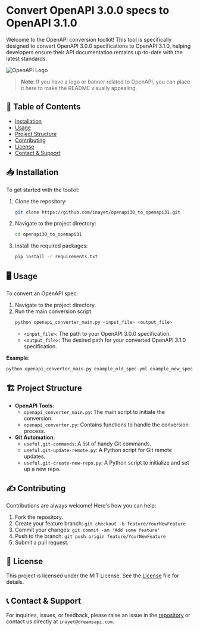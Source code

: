 # Convert OpenAPI 3.0.0 specs to OpenAPI 3.1.0

Welcome to the OpenAPI conversion toolkit! This tool is specifically designed to convert OpenAPI 3.0.0 specifications to OpenAPI 3.1.0, helping developers ensure their API documentation remains up-to-date with the latest standards.

![OpenAPI Logo](./path_to_an_OpenAPI_logo.png) 
> **Note**: If you have a logo or banner related to OpenAPI, you can place it here to make the README visually appealing.

## 📌 Table of Contents

- [Installation](#installation)
- [Usage](#usage)
- [Project Structure](#project-structure)
- [Contributing](#contributing)
- [License](#license)
- [Contact & Support](#contact--support)

## 📥 Installation

To get started with the toolkit:

1. Clone the repository:
   ```bash
   git clone https://github.com/inayet/openapi30_to_openapi31.git
   ```
2. Navigate to the project directory:
   ```bash
   cd openapi30_to_openapi31
   ```
3. Install the required packages:
   ```bash
   pip install -r requirements.txt
   ```

## 🖥️ Usage

To convert an OpenAPI spec:

1. Navigate to the project directory.
2. Run the main conversion script:
   ```bash
   python openapi_converter_main.py <input_file> <output_file>
   ```
   - `<input_file>`: The path to your OpenAPI 3.0.0 specification.
   - `<output_file>`: The desired path for your converted OpenAPI 3.1.0 specification. 

**Example**:
```bash
python openapi_converter_main.py example_old_spec.yml example_new_spec.yml
```

## 🏗 Project Structure

- **OpenAPI Tools**:
  - `openapi_converter_main.py`: The main script to initiate the conversion.
  - `openapi_converter.py`: Contains functions to handle the conversion process.
- **Git Automation**:
  - `useful.git-commands`: A list of handy Git commands.
  - `useful.git-update-remote.py`: A Python script for Git remote updates.
  - `useful.git-create-new-repo.py`: A Python script to initialize and set up a new repo.

## ✍️ Contributing

Contributions are always welcome! Here's how you can help:

1. Fork the repository.
2. Create your feature branch: `git checkout -b feature/YourNewFeature`
3. Commit your changes: `git commit -am 'Add some feature'`
4. Push to the branch: `git push origin feature/YourNewFeature`
5. Submit a pull request.

## 📜 License

This project is licensed under the MIT License. See the [License](./License) file for details.

## 📞 Contact & Support

For inquiries, issues, or feedback, please raise an issue in the [repository](https://github.com/inayet/openapi30_to_openapi31/issues) or contact us directly at `inayet@dreamsapi.com`.